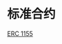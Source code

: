 # 标准合约
<p id="d7LzdNBxsvY8i4YCih3JMq">

[ERC 1155](./ERC%201155/index.md)

</p>


<p id="ayXVS976PvWzNhVpfDeZbX">



</p>



